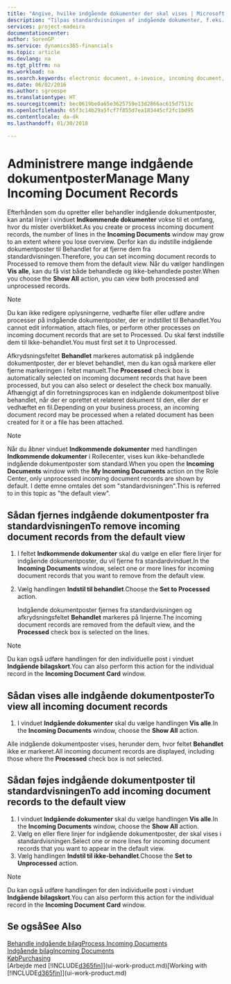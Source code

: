 ```yaml
---
title: "Angive, hvilke indgående dokumenter der skal vises | Microsoft Docs"
description: "Tilpas standardvisningen af indgående dokumenter, f.eks. e-fakturaer, for at forbedre din oversigt over behandlede og ikke-behandlede poster."
services: project-madeira
documentationcenter: 
author: SorenGP
ms.service: dynamics365-financials
ms.topic: article
ms.devlang: na
ms.tgt_pltfrm: na
ms.workload: na
ms.search.keywords: electronic document, e-invoice, incoming document, OCR, ecommerce, document exchange, import invoice
ms.date: 06/02/2016
ms.author: sgroespe
ms.translationtype: HT
ms.sourcegitcommit: bec0619be0a65e3625759e13d2866ac615d7513c
ms.openlocfilehash: 65f3c14b29a5fcf7f855d7ea183445cf2fc1bd95
ms.contentlocale: da-dk
ms.lasthandoff: 01/30/2018

---
```

# <a name="manage-many-incoming-document-records"></a><span data-ttu-id="fc022-103">Administrere mange indgående dokumentposter</span><span class="sxs-lookup"><span data-stu-id="fc022-103">Manage Many Incoming Document Records</span></span>
<span data-ttu-id="fc022-104">Efterhånden som du opretter eller behandler indgående dokumentposter, kan antal linjer i vinduet **Indkommende dokumenter** vokse til et omfang, hvor du mister overblikket.</span><span class="sxs-lookup"><span data-stu-id="fc022-104">As you create or process incoming document records, the number of lines in the **Incoming Documents** window may grow to an extent where you lose overview.</span></span> <span data-ttu-id="fc022-105">Derfor kan du indstille indgående dokumentposter til Behandlet for at fjerne dem fra standardvisningen.</span><span class="sxs-lookup"><span data-stu-id="fc022-105">Therefore, you can set incoming document records to Processed to remove them from the default view.</span></span> <span data-ttu-id="fc022-106">Når du vælger handlingen **Vis alle**, kan du få vist både behandlede og ikke-behandlede poster.</span><span class="sxs-lookup"><span data-stu-id="fc022-106">When you choose the **Show All** action, you can view both processed and unprocessed records.</span></span>

> [!NOTE]  
>   <span data-ttu-id="fc022-107">Du kan ikke redigere oplysningerne, vedhæfte filer eller udføre andre processer på indgående dokumentposter, der er indstillet til Behandlet.</span><span class="sxs-lookup"><span data-stu-id="fc022-107">You cannot edit information, attach files, or perform other processes on incoming document records that are set to Processed.</span></span> <span data-ttu-id="fc022-108">Du skal først indstille dem til Ikke-behandlet.</span><span class="sxs-lookup"><span data-stu-id="fc022-108">You must first set it to Unprocessed.</span></span>

<span data-ttu-id="fc022-109">Afkrydsningsfeltet **Behandlet** markeres automatisk på indgående dokumentposter, der er blevet behandlet, men du kan også markere eller fjerne markeringen i feltet manuelt.</span><span class="sxs-lookup"><span data-stu-id="fc022-109">The **Processed** check box is automatically selected on incoming document records that have been processed, but you can also select or deselect the check box manually.</span></span> <span data-ttu-id="fc022-110">Afhængigt af din forretningsproces kan en indgående dokumentpost blive behandlet, når der er oprettet et relateret dokument til den, eller der er vedhæftet en fil.</span><span class="sxs-lookup"><span data-stu-id="fc022-110">Depending on your business process, an incoming document record may be processed when a related document has been created for it or a file has been attached.</span></span>

> [!NOTE]  
>   <span data-ttu-id="fc022-111">Når du åbner vinduet **Indkommende dokumenter** med handlingen **Indkommende dokumenter** i Rollecenter, vises kun ikke-behandlede indgående dokumentposter som standard.</span><span class="sxs-lookup"><span data-stu-id="fc022-111">When you open the **Incoming Documents** window with the **My Incoming Documents** action on the Role Center, only unprocessed incoming document records are shown by default.</span></span> <span data-ttu-id="fc022-112">I dette emne omtales det som "standardvisningen".</span><span class="sxs-lookup"><span data-stu-id="fc022-112">This is referred to in this topic as "the default view".</span></span>

## <a name="to-remove-incoming-document-records-from-the-default-view"></a><span data-ttu-id="fc022-113">Sådan fjernes indgående dokumentposter fra standardvisningen</span><span class="sxs-lookup"><span data-stu-id="fc022-113">To remove incoming document records from the default view</span></span>
1. <span data-ttu-id="fc022-114">I feltet **Indkommende dokumenter** skal du vælge en eller flere linjer for indgående dokumentposter, du vil fjerne fra standardvinduet.</span><span class="sxs-lookup"><span data-stu-id="fc022-114">In the **Incoming Documents** window, select one or more lines for incoming document records that you want to remove from the default view.</span></span>
2. <span data-ttu-id="fc022-115">Vælg handlingen **Indstil til behandlet**.</span><span class="sxs-lookup"><span data-stu-id="fc022-115">Choose the **Set to Processed** action.</span></span>

    <span data-ttu-id="fc022-116">Indgående dokumentposter fjernes fra standardvisningen og afkrydsningsfeltet **Behandlet** markeres på linjerne.</span><span class="sxs-lookup"><span data-stu-id="fc022-116">The incoming document records are removed from the default view, and the **Processed** check box is selected on the lines.</span></span>

> [!NOTE]  
>   <span data-ttu-id="fc022-117">Du kan også udføre handlingen for den individuelle post i vinduet **Indgående bilagskort**.</span><span class="sxs-lookup"><span data-stu-id="fc022-117">You can also perform this action for the individual record in the **Incoming Document Card** window.</span></span>

## <a name="to-view-all-incoming-document-records"></a><span data-ttu-id="fc022-118">Sådan vises alle indgående dokumentposter</span><span class="sxs-lookup"><span data-stu-id="fc022-118">To view all incoming document records</span></span>
1. <span data-ttu-id="fc022-119">I vinduet **Indgående dokumenter** skal du vælge handlingen **Vis alle**.</span><span class="sxs-lookup"><span data-stu-id="fc022-119">In the **Incoming Documents** window, choose the **Show All** action.</span></span>

<span data-ttu-id="fc022-120">Alle indgående dokumentposter vises, herunder dem, hvor feltet **Behandlet** ikke er markeret.</span><span class="sxs-lookup"><span data-stu-id="fc022-120">All incoming document records are displayed, including those where the **Processed** check box is not selected.</span></span>

## <a name="to-add-incoming-document-records-to-the-default-view"></a><span data-ttu-id="fc022-121">Sådan føjes indgående dokumentposter til standardvisningen</span><span class="sxs-lookup"><span data-stu-id="fc022-121">To add incoming document records to the default view</span></span>
1. <span data-ttu-id="fc022-122">I vinduet **Indgående dokumenter** skal du vælge handlingen **Vis alle**.</span><span class="sxs-lookup"><span data-stu-id="fc022-122">In the **Incoming Documents** window, choose the **Show All** action.</span></span>
2. <span data-ttu-id="fc022-123">Vælg en eller flere linjer for indgående dokumentposter, der skal vises i standardvisningen.</span><span class="sxs-lookup"><span data-stu-id="fc022-123">Select one or more lines for incoming document records that you want to appear in the default view.</span></span>
3. <span data-ttu-id="fc022-124">Vælg handlingen **Indstil til ikke-behandlet**.</span><span class="sxs-lookup"><span data-stu-id="fc022-124">Choose the **Set to Unprocessed** action.</span></span>  

> [!NOTE]  
>   <span data-ttu-id="fc022-125">Du kan også udføre handlingen for den individuelle post i vinduet **Indgående bilagskort**.</span><span class="sxs-lookup"><span data-stu-id="fc022-125">You can also perform this action for the individual record in the **Incoming Document Card** window.</span></span>

## <a name="see-also"></a><span data-ttu-id="fc022-126">Se også</span><span class="sxs-lookup"><span data-stu-id="fc022-126">See Also</span></span>
[<span data-ttu-id="fc022-127">Behandle indgående bilag</span><span class="sxs-lookup"><span data-stu-id="fc022-127">Process Incoming Documents</span></span>](across-process-income-documents.md)  
[<span data-ttu-id="fc022-128">Indgående bilag</span><span class="sxs-lookup"><span data-stu-id="fc022-128">Incoming Documents</span></span>](across-income-documents.md)  
[<span data-ttu-id="fc022-129">Køb</span><span class="sxs-lookup"><span data-stu-id="fc022-129">Purchasing</span></span>](purchasing-manage-purchasing.md)  
<span data-ttu-id="fc022-130">[Arbejde med [!INCLUDE[d365fin](includes/d365fin_md.md)]](ui-work-product.md)</span><span class="sxs-lookup"><span data-stu-id="fc022-130">[Working with [!INCLUDE[d365fin](includes/d365fin_md.md)]](ui-work-product.md)</span></span>

